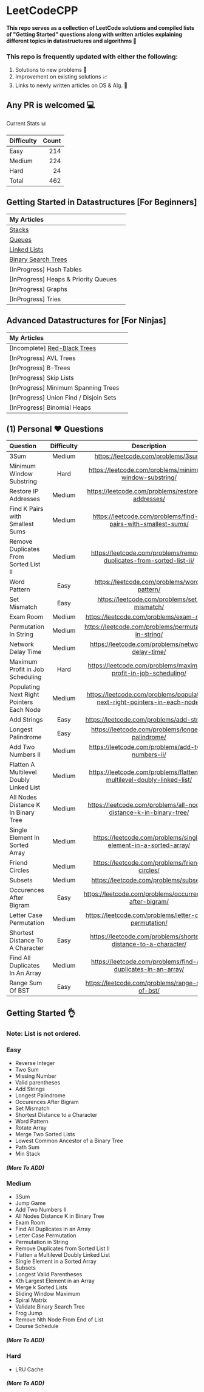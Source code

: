 # LeetCodeCPP

#### This repo serves as a collection of LeetCode solutions and compiled lists of "Getting Started" questions along with written articles explaining different topics in datastructures and algorithms :rocket:

### This repo is frequently updated with either the following:
1) Solutions to new problems :file_folder:
2) Improvement on existing solutions :chart_with_upwards_trend:
3) Links to newly written articles on DS & Alg. :pencil:

## Any PR is welcomed :computer:

Current Stats :bar_chart:

| Difficulty | Count |
| :--------- | ----: |
| Easy       |   214 |
| Medium     |   224 |
| Hard       |    24 |
| Total      |   462 |

## Getting Started in Datastructures [For Beginners]

| My Articles                  |     |
| :---------------------- | --: |
| [Stacks](https://shehabmmohamed.github.io/computer-science/2019/01/20/Stacks-&-Queues.html)|
| [Queues](https://shehabmmohamed.github.io/computer-science/2019/01/20/Stacks-&-Queues.html)|
| [Linked Lists](https://shehabmmohamed.github.io/computer-science/2019/03/12/Linked-Lists.html)|
| [Binary Search Trees](https://shehabmmohamed.github.io/computer-science/2018/10/19/Binary-Search-Trees.html)|
| [InProgress] Hash Tables             |     |
| [InProgress] Heaps & Priority Queues |     |
| [InProgress] Graphs                  |     |
| [InProgress] Tries                   |     |

## Advanced Datastructures for [For Ninjas]

| My Articles                     |     |
| :------------------------ | --: |
| [Incomplete] [Red-Black Trees](https://shehabmmohamed.github.io/computer-science/2019/01/24/Red-Black-Trees.html)|
| [InProgress] AVL Trees                 |     
| [InProgress] B-Trees                   |     
| [InProgress] Skip Lists                |     
| [InProgress] Minimum Spanning Trees    |     
| [InProgress] Union Find / Disjoin Sets |     
| [InProgress] Binomial Heaps |

## (1) Personal &hearts; Questions

| Question                                 | Difficulty |                                Description                                 | C++ |
| :--------------------------------------- | :--------: | :------------------------------------------------------------------------: | --: |
| 3Sum                                     |   Medium   |                    https://leetcode.com/problems/3sum/                     |     |
| Minimum Window Substring                 |    Hard    |          https://leetcode.com/problems/minimum-window-substring/           |     |
| Restore IP Addresses                     |   Medium   |            https://leetcode.com/problems/restore-ip-addresses/             |     |
| Find K Pairs with Smallest Sums          |   Medium   |       https://leetcode.com/problems/find-k-pairs-with-smallest-sums/       |     |
| Remove Duplicates From Sorted List II    |   Medium   |    https://leetcode.com/problems/remove-duplicates-from-sorted-list-ii/    |     |
| Word Pattern                             |    Easy    |                https://leetcode.com/problems/word-pattern/                 |     |
| Set Mismatch                             |    Easy    |                https://leetcode.com/problems/set-mismatch/                 |     |
| Exam Room                                |   Medium   |                  https://leetcode.com/problems/exam-room/                  |     |
| Permutation In String                    |   Medium   |            https://leetcode.com/problems/permutation-in-string/            |     |
| Network Delay Time                       |   Medium   |             https://leetcode.com/problems/network-delay-time/              |     |
| Maximum Profit in Job Scheduling         |    Hard    |      https://leetcode.com/problems/maximum-profit-in-job-scheduling/       |     |
| Populating Next Right Pointers Each Node |   Medium   | https://leetcode.com/problems/populating-next-right-pointers-in-each-node/ |     |
| Add Strings                              |    Easy    |                 https://leetcode.com/problems/add-strings/                 |     |
| Longest Palindrome                       |    Easy    |             https://leetcode.com/problems/longest-palindrome/              |     |
| Add Two Numbers II                       |   Medium   |             https://leetcode.com/problems/add-two-numbers-ii/              |     |
| Flatten A Multilevel Doubly Linked List  |   Medium   |   https://leetcode.com/problems/flatten-a-multilevel-doubly-linked-list/   |     |
| All Nodes Distance K In Binary Tree      |   Medium   |     https://leetcode.com/problems/all-nodes-distance-k-in-binary-tree/     |     |
| Single Element In Sorted Array           |   Medium   |      https://leetcode.com/problems/single-element-in-a-sorted-array/       |     |
| Friend Circles                           |   Medium   |               https://leetcode.com/problems/friend-circles/                |     |
| Subsets                                  |   Medium   |                   https://leetcode.com/problems/subsets/                   |     |
| Occurences After Bigram                  |    Easy    |          https://leetcode.com/problems/occurrences-after-bigram/           |     |
| Letter Case Permutation                  |   Medium   |           https://leetcode.com/problems/letter-case-permutation/           |     |
| Shortest Distance To A Character         |    Easy    |      https://leetcode.com/problems/shortest-distance-to-a-character/       |     |
| Find All Duplicates In An Array          |   Medium   |       https://leetcode.com/problems/find-all-duplicates-in-an-array/       |     |
| Range Sum Of BST                         |    Easy    |              https://leetcode.com/problems/range-sum-of-bst/               |     |

## Getting Started :ok_hand: 
### Note: List is not ordered.

### Easy

- Reverse Integer
- Two Sum
- Missing Number
- Valid parentheses
- Add Strings
- Longest Palindrome
- Occurences After Bigram
- Set Mismatch
- Shortest Distance to a Character
- Word Pattern
- Rotate Array
- Merge Two Sorted Lists
- Lowest Common Ancestor of a Binary Tree
- Path Sum
- Min Stack
##### (More To ADD)

### Medium

- 3Sum
- Jump Game
- Add Two Numbers II
- All Nodes Distance K in Binary Tree
- Exam Room
- Find All Duplicates in an Array
- Letter Case Permutation
- Permutation in String
- Remove Duplicates from Sorted List II
- Flatten a Multilevel Doubly Linked List
- Single Element in a Sorted Array
- Subsets
- Longest Valid Parentheses
- Kth Largest Element in an Array
- Merge k Sorted Lists
- Sliding Window Maximum
- Spiral Matrix
- Validate Binary Search Tree
- Frog Jump
- Remove Nth Node From End of List
- Course Schedule
##### (More To ADD)

### Hard

- LRU Cache
##### (More To ADD)

